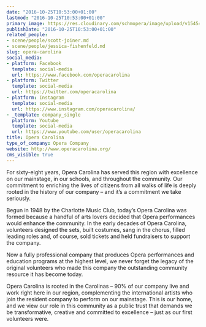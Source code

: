 ```yaml
---
date: "2016-10-25T10:53:00+01:00"
lastmod: "2016-10-25T10:53:00+01:00"
primary_image: https://res.cloudinary.com/schmopera/image/upload/v1545409169/media/webhook-uploads/1477389086110/OC-Logo.jpg.jpg
publishDate: "2016-10-25T10:53:00+01:00"
related_people:
- scene/people/scott-joiner.md
- scene/people/jessica-fishenfeld.md
slug: opera-carolina
social_media:
- platform: Facebook
  template: social-media
  url: https://www.facebook.com/operacarolina
- platform: Twitter
  template: social-media
  url: https://twitter.com/operacarolina
- platform: Instagram
  template: social-media
  url: https://www.instagram.com/operacarolina/
- _template: company_single
  platform: Youtube
  template: social-media
  url: https://www.youtube.com/user/operacarolina
title: Opera Carolina
type_of_company: Opera Company
website: http://www.operacarolina.org/
cms_visible: true
---
```


For sixty-eight years, Opera Carolina has served this region with excellence on our mainstage, in our schools, and throughout the community. Our commitment to enriching the lives of citizens from all walks of life is deeply rooted in the history of our company – and it’s a commitment we take seriously.

Begun in 1948 by the Charlotte Music Club, today’s Opera Carolina was formed because a handful of arts lovers decided that Opera performances would enhance the community. In the early decades of Opera Carolina, volunteers designed the sets, built costumes, sang in the chorus, filled leading roles and, of course, sold tickets and held fundraisers to support the company.

Now a fully professional company that produces Opera performances and education programs at the highest level, we never forget the legacy of the original volunteers who made this company the outstanding community resource it has become today.

Opera Carolina is rooted in the Carolinas – 90% of our company live and work right here in our region, complementing the international artists who join the resident company to perform on our mainstage. This is our home, and we view our role in this community as a public trust that demands we be transformative, creative and committed to excellence – just as our first volunteers were.


